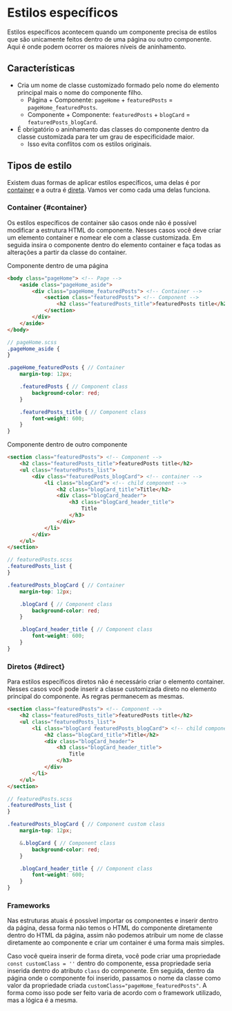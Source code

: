 # Estilos específicos
Estilos específicos acontecem quando um componente precisa de estilos que são unicamente feitos dentro de uma página ou outro componente. Aqui é onde podem ocorrer os maiores níveis de aninhamento.

## Características
- Cria um nome de classe customizado formado pelo nome do elemento principal mais o nome do componente filho.
  - Página + Componente: `pageHome` + `featuredPosts` = `pageHome_featuredPosts`.
  - Componente + Componente: `featuredPosts` + `blogCard` = `featuredPosts_blogCard`.
- É obrigatório o aninhamento das classes do componente dentro da classe customizada para ter um grau de especificidade maior. 
  - Isso evita conflitos com os estilos originais.

## Tipos de estilo
Existem duas formas de aplicar estilos específicos, uma delas é por [container](#container) e a outra é [direta](#direct). Vamos ver como cada uma delas funciona.

### Container {#container}
Os estilos específicos de container são casos onde não é possível modificar a estrutura HTML do componente. Nesses casos você deve criar um elemento container e nomear ele com a classe customizada. Em seguida insira o componente dentro do elemento container e faça todas as alterações a partir da classe do container.

Componente dentro de uma página
```html
<body class="pageHome"> <!-- Page -->
	<aside class="pageHome_aside">
		<div class="pageHome_featuredPosts"> <!-- Container -->
			<section class="featuredPosts"> <!-- Component -->
				<h2 class="featuredPosts_title">featuredPosts title</h2>
			</section>
		</div>
	</aside>
</body>
```
```scss
// pageHome.scss
.pageHome_aside {
}

.pageHome_featuredPosts { // Container
	margin-top: 12px;

	.featuredPosts { // Component class
		background-color: red;
	}

	.featuredPosts_title { // Component class
		font-weight: 600;
	}
}	
```

Componente dentro de outro componente
```html
<section class="featuredPosts"> <!-- Component -->
	<h2 class="featuredPosts_title">featuredPosts title</h2>
	<ul class="featuredPosts_list">
		<div class="featuredPosts_blogCard"> <!-- container -->
			<li class="blogCard"> <!-- child component -->
				<h2 class="blogCard_title">Title</h2>
				<div class="blogCard_header">
					<h3 class="blogCard_header_title">
						Title
					</h3>
				</div>
			</li>
		</div>
	</ul>
</section>
```
```scss
// featuredPosts.scss
.featuredPosts_list {
}

.featuredPosts_blogCard { // Container
	margin-top: 12px;

	.blogCard { // Component class
		background-color: red;
	}

	.blogCard_header_title { // Component class
		font-weight: 600;
	}
}	
```
### Diretos {#direct}
Para estilos específicos diretos não é necessário criar o elemento container. Nesses casos você pode inserir a classe customizada direto no elemento principal do componente. As regras permanecem as mesmas.

```html
<section class="featuredPosts"> <!-- Component -->
	<h2 class="featuredPosts_title">featuredPosts title</h2>
	<ul class="featuredPosts_list">
		<li class="blogCard featuredPosts_blogCard"> <!-- child component + custom class -->
			<h2 class="blogCard_title">Title</h2>
			<div class="blogCard_header">
				<h3 class="blogCard_header_title">
					Title
				</h3>
			</div>
		</li>
	</ul>
</section>
```
```scss
// featuredPosts.scss
.featuredPosts_list {
}

.featuredPosts_blogCard { // Component custom class
	margin-top: 12px;

	&.blogCard { // Component class
		background-color: red;
	}

	.blogCard_header_title { // Component class
		font-weight: 600;
	}
}	
```

### Frameworks
Nas estruturas atuais é possível importar os componentes e inserir dentro da página, dessa forma não temos o HTML do componente diretamente dentro do HTML da página, assim não podemos atribuir um nome de classe diretamente ao componente e criar um container é uma forma mais simples. 

Caso você queira inserir de forma direta, você pode criar uma propriedade `const customClass = ''` dentro do componente, essa propriedade seria inserida dentro do atributo `class` do componente. Em seguida, dentro da página onde o componente foi inserido, passamos o nome da classe como valor da propriedade criada `customClass="pageHome_featuredPosts"`. A forma como isso pode ser feito varia de acordo com o framework utilizado, mas a lógica é a mesma.